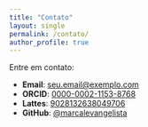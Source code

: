 ```yaml
---
title: "Contato"
layout: single
permalink: /contato/
author_profile: true
---
```


Entre em contato:

- **Email**: seu.email@exemplo.com
- **ORCID**: [0000-0002-1153-8768](https://orcid.org/0000-0002-1153-8768)
- **Lattes**: [9028132638049706](https://lattes.cnpq.br/9028132638049706)
- **GitHub**: [@marcalevangelista](https://github.com/marcalevangelista)